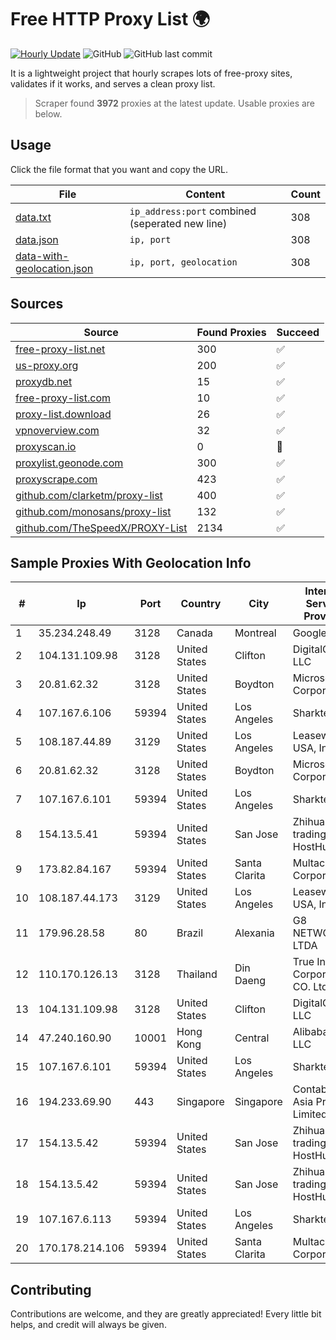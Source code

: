 
# Free HTTP Proxy List 🌍

[![Hourly Update](https://github.com/mertguvencli/http-proxy-list/actions/workflows/main.yml/badge.svg?branch=main)](https://github.com/mertguvencli/http-proxy-list/actions/workflows/main.yml)
![GitHub](https://img.shields.io/github/license/mertguvencli/http-proxy-list)
![GitHub last commit](https://img.shields.io/github/last-commit/mertguvencli/http-proxy-list)

It is a lightweight project that hourly scrapes lots of free-proxy sites, validates if it works, and serves a clean proxy list.


> Scraper found **3972** proxies at the latest update. Usable proxies are below.

## Usage

Click the file format that you want and copy the URL.


|File|Content|Count|
|----|-------|-----|
|[data.txt](https://raw.githubusercontent.com/mertguvencli/http-proxy-list/main/proxy-list/data.txt)|`ip_address:port` combined (seperated new line)|308|
|[data.json](https://raw.githubusercontent.com/mertguvencli/http-proxy-list/main/proxy-list/data.json)|`ip, port`|308|
|[data-with-geolocation.json](https://raw.githubusercontent.com/mertguvencli/http-proxy-list/main/proxy-list/data-with-geolocation.json)|`ip, port, geolocation`|308|

## Sources

|Source|Found Proxies|Succeed|
|------|-------------|-------|
|[free-proxy-list.net](https://free-proxy-list.net)|300|✅|
|[us-proxy.org](https://www.us-proxy.org)|200|✅|
|[proxydb.net](http://proxydb.net)|15|✅|
|[free-proxy-list.com](https://free-proxy-list.com/?page=&port=&type%5B%5D=http&type%5B%5D=https&up_time=0&search=Search)|10|✅|
|[proxy-list.download](https://www.proxy-list.download/HTTP)|26|✅|
|[vpnoverview.com](https://vpnoverview.com/privacy/anonymous-browsing/free-proxy-servers)|32|✅|
|[proxyscan.io](https://www.proxyscan.io)|0|🚫|
|[proxylist.geonode.com](https://proxylist.geonode.com/api/proxy-list?limit=300&page=1&sort_by=lastChecked&sort_type=desc&protocols=http,https)|300|✅|
|[proxyscrape.com](https://api.proxyscrape.com/v2/?request=displayproxies&protocol=http&timeout=10000&country=all&ssl=all&anonymity=all)|423|✅|
|[github.com/clarketm/proxy-list](https://raw.githubusercontent.com/clarketm/proxy-list/master/proxy-list-raw.txt)|400|✅|
|[github.com/monosans/proxy-list](https://raw.githubusercontent.com/monosans/proxy-list/main/proxies/http.txt)|132|✅|
|[github.com/TheSpeedX/PROXY-List](https://raw.githubusercontent.com/TheSpeedX/PROXY-List/master/http.txt)|2134|✅|


## Sample Proxies With Geolocation Info

|#|Ip|Port|Country|City|Internet Service Provider|
|-|--|----|-------|----|-------------------------|
|1|35.234.248.49|3128|Canada|Montreal|Google LLC|
|2|104.131.109.98|3128|United States|Clifton|DigitalOcean, LLC|
|3|20.81.62.32|3128|United States|Boydton|Microsoft Corporation|
|4|107.167.6.106|59394|United States|Los Angeles|Sharktech|
|5|108.187.44.89|3129|United States|Los Angeles|Leaseweb USA, Inc.|
|6|20.81.62.32|3128|United States|Boydton|Microsoft Corporation|
|7|107.167.6.101|59394|United States|Los Angeles|Sharktech|
|8|154.13.5.41|59394|United States|San Jose|Zhihua Lu trading as HostHub|
|9|173.82.84.167|59394|United States|Santa Clarita|Multacom Corporation|
|10|108.187.44.173|3129|United States|Los Angeles|Leaseweb USA, Inc.|
|11|179.96.28.58|80|Brazil|Alexania|G8 NETWORKS LTDA|
|12|110.170.126.13|3128|Thailand|Din Daeng|True Internet Corporation CO. Ltd.|
|13|104.131.109.98|3128|United States|Clifton|DigitalOcean, LLC|
|14|47.240.160.90|10001|Hong Kong|Central|Alibaba.com LLC|
|15|107.167.6.101|59394|United States|Los Angeles|Sharktech|
|16|194.233.69.90|443|Singapore|Singapore|Contabo Asia Private Limited|
|17|154.13.5.42|59394|United States|San Jose|Zhihua Lu trading as HostHub|
|18|154.13.5.42|59394|United States|San Jose|Zhihua Lu trading as HostHub|
|19|107.167.6.113|59394|United States|Los Angeles|Sharktech|
|20|170.178.214.106|59394|United States|Santa Clarita|Multacom Corporation|



## Contributing

Contributions are welcome, and they are greatly appreciated! Every
little bit helps, and credit will always be given.

